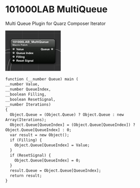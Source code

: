 101000LAB MultiQueue
====================

Multi Queue Plugin for Quarz Composer Iterator

![sample](http://github.com/k1LoW/101000LAB_MultiQueue/raw/master/screenshot.png)


    function (__number Queue) main (
    __number Value,
    __number QueueIndex,
    __boolean Filling,
    __boolean ResetSignal,
    __number Iterations)
    {
      Object.Queue = (Object.Queue) ? Object.Queue : new Array(Iterations);
      Object.Queue[QueueIndex] = (Object.Queue[QueueIndex]) ? Object.Queue[QueueIndex] : 0;
      var result = new Object();
      if (Filling) {
        Object.Queue[QueueIndex] = Value;
      }
      if (ResetSignal) {
        Object.Queue[QueueIndex] = 0;
      }
      result.Queue = Object.Queue[QueueIndex];
      return result;
    }

